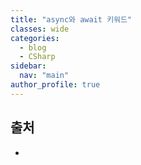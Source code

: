```yaml
---
title: "async와 await 키워드"
classes: wide
categories: 
  - blog
  - CSharp
sidebar:
  nav: "main"
author_profile: true
---
```

   
## 
  
## 출처
* 